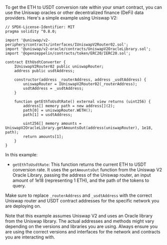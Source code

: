 To get the ETH to USDT conversion rate within your smart contract, you can use the Uniswap oracles or other decentralized finance (DeFi) data providers. Here's a simple example using Uniswap V2:

```solidity
// SPDX-License-Identifier: MIT
pragma solidity ^0.8.0;

import '@uniswap/v2-periphery/contracts/interfaces/IUniswapV2Router02.sol';
import '@uniswap/v2-oracle/contracts/UniswapV2OracleLibrary.sol';
import '@openzeppelin/contracts/token/ERC20/IERC20.sol';

contract EthUsdtConverter {
    IUniswapV2Router02 public uniswapRouter;
    address public usdtAddress;

    constructor(address _routerAddress, address _usdtAddress) {
        uniswapRouter = IUniswapV2Router02(_routerAddress);
        usdtAddress = _usdtAddress;
    }

    function getEthToUsdtRate() external view returns (uint256) {
        address[] memory path = new address[](2);
        path[0] = uniswapRouter.WETH();
        path[1] = usdtAddress;

        uint256[] memory amounts = UniswapV2OracleLibrary.getAmountsOut(address(uniswapRouter), 1e18, path);
        return amounts[1];
    }
}
```

In this example:

- `getEthToUsdtRate`: This function returns the current ETH to USDT conversion rate. It uses the `getAmountsOut` function from the Uniswap V2 Oracle Library, passing the address of the Uniswap router, an input amount of 1e18 (representing 1 ETH), and the path of the tokens to query.

Make sure to replace `_routerAddress` and `_usdtAddress` with the correct Uniswap router and USDT contract addresses for the specific network you are deploying on.

Note that this example assumes Uniswap V2 and uses an Oracle library from the Uniswap library. The actual addresses and methods might vary depending on the versions and libraries you are using. Always ensure you are using the correct versions and interfaces for the network and contracts you are interacting with.
